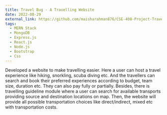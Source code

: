 ```yaml
---
title: Travel Bug - A Travelling Website
date: 2022-08-29
external_link: https://github.com/maisharahman876/CSE-408-Project-Travel-Bug
tags:
  - MERN Stack
  - MongoDB
  - Express.js
  - React.js
  - Node.js
  - Bootstrap
  - Css
---
```


Developed a website to make travelling easier. Here a user can host a travel experience
like hiking, snorkling, scuba diving etc. And the travellers can search and book their
preferred experiences according to budget, team size, duration etc. They can also pay
fully or partially. Besides, there is travelling guideline module where a user can search
for available transports providing source and destination locations on map. Then, the
website will provide all possible transportation choices like direct/indirect, mixed etc
with transportation costs.

<!--more-->
